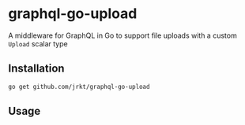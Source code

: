 # graphql-go-upload
A middleware for GraphQL in Go to support file uploads with a custom `Upload` scalar type

## Installation
```bash
go get github.com/jrkt/graphql-go-upload
```

## Usage
